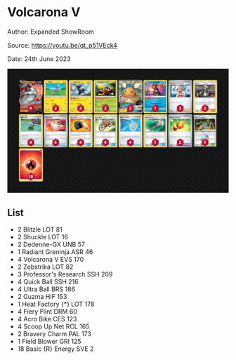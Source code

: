 # Volcarona V

Author: Expanded ShowRoom

Source: <https://youtu.be/qt_p51VEck4>

Date: 24th June 2023

![decklist](../../images/PAL/Volcarona%20V/7-%20Volcarona%20V.png)

## List

* 2 Blitzle LOT 81
* 2 Shuckle LOT 16
* 2 Dedenne-GX UNB 57
* 1 Radiant Greninja ASR 46
* 4 Volcarona V EVS 170
* 2 Zebstrika LOT 82
* 3 Professor's Research SSH 209
* 4 Quick Ball SSH 216
* 4 Ultra Ball BRS 186
* 2 Guzma HIF 153
* 1 Heat Factory {*} LOT 178
* 4 Fiery Flint DRM 60
* 4 Acro Bike CES 123
* 4 Scoop Up Net RCL 165
* 2 Bravery Charm PAL 173
* 1 Field Blower GRI 125
* 18 Basic {R} Energy SVE 2
